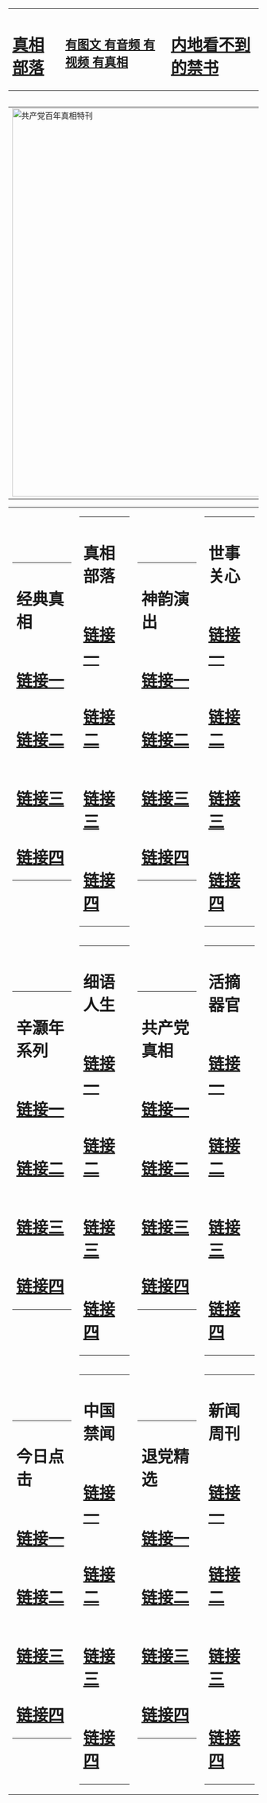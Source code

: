 <table><tr><td><H1><a href="http://t.cn/RXHgmIN">真相部落</a></H1></td><td><H2><a href="http://t.cn/RXHgmQu">有图文 有音频 有视频 有真相</a></H2><td><H1><a href="http://t.cn/RXHg3Gy"> 内地看不到的禁书</a></H1></td></table><table><table><tr><td><a href="http://t.cn/RXHg3sx"><img src="http://3101.r25.localghost.org/zx/bngcd/gcdbnzx.jpg" width="780"  border="0" alt="共产党百年真相特刊"></a></td></tr></table><table><tr><td><table><tr><td ><h1>经典真相</h1></td></tr><tr><td><h1>  <a href="http://t.cn/RXHgmcj" target=_blank>链接一</a>  </h1></td></tr><tr><td><h1>  <a href="http://t.cn/RXHgjM1" target=_blank>链接二</a>  </h1></td></tr><tr><td><h1>  <a href="http://po.st/BAwQo3" target=_blank>链接三</a>  </h1></td></tr><tr><td><h1>  <a href="http://po.st/SbTYFJ" target=_blank>链接四</a>  </h1></td></tr></table></td><td><table><tr><td ><h1>真相部落</h1></td></tr><tr><td><h1>  <a href="http://t.cn/RXHgmQu" target=_blank>链接一</a>  </h1></td></tr><tr><td><h1>  <a href="http://t.cn/RXHgmEx" target=_blank>链接二</a>  </h1></td></tr><tr><td><h1>  <a href="http://po.st/CskncT" target=_blank>链接三</a>  </h1></td></tr><tr><td><h1>  <a href="http://po.st/LPl4eM" target=_blank>链接四</a>  </h1></td></tr></table></td><td><table><tr><td ><h1>神韵演出</h1></td></tr><tr><td><h1>  <a href="http://t.cn/RXHguLD" target=_blank>链接一</a>  </h1></td></tr><tr><td><h1>  <a href="http://t.cn/RXHguG4" target=_blank>链接二</a>  </h1></td></tr><tr><td><h1>  <a href="http://po.st/LU3jXz" target=_blank>链接三</a>  </h1></td></tr><tr><td><h1>  <a href="http://t.cn/RXHg8xX" target=_blank>链接四</a>  </h1></td></tr></table></td><td><table><tr><td ><h1>世事关心</h1></td></tr><tr><td><h1>  <a href="http://t.cn/RXHguWU" target=_blank>链接一</a>  </h1></td></tr><tr><td><h1>  <a href="http://t.cn/RXHgujM" target=_blank>链接二</a>  </h1></td></tr><tr><td><h1>  <a href="http://po.st/ZxJe1M" target=_blank>链接三</a>  </h1></td></tr><tr><td><h1>  <a href="http://t.cn/RXHgurL" target=_blank>链接四</a>  </h1></td></tr></table></td></tr><tr><td><table><tr><td ><h1>辛灏年系列</h1></td></tr><tr><td><h1>  <a href="http://t.cn/RXHgYpD" target=_blank>链接一</a>  </h1></td></tr><tr><td><h1>  <a href="http://t.cn/RXHg0D0" target=_blank>链接二</a>  </h1></td></tr><tr><td><h1>  <a href="http://po.st/tH9wB8" target=_blank>链接三</a>  </h1></td></tr><tr><td><h1>  <a href="http://t.cn/RXHgYCX" target=_blank>链接四</a>  </h1></td></tr></table></td><td><table><tr><td ><h1>细语人生</h1></td></tr><tr><td><h1>  <a href="http://t.cn/RXHg3Wf" target=_blank>链接一</a>  </h1></td></tr><tr><td><h1>  <a href="http://t.cn/RXHgONb" target=_blank>链接二</a>  </h1></td></tr><tr><td><h1>  <a href="http://po.st/k9rZ2O" target=_blank>链接三</a>  </h1></td></tr><tr><td><h1>  <a href="http://t.cn/RXHg3BA" target=_blank>链接四</a>  </h1></td></tr></table></td><td><table><tr><td ><h1>共产党真相</h1></td></tr><tr><td><h1>  <a href="http://t.cn/RXHg3sx" target=_blank>链接一</a>  </h1></td></tr><tr><td><h1>  <a href="http://t.cn/RXHgORE" target=_blank>链接二</a>  </h1></td></tr><tr><td><h1>  <a href="http://po.st/Um20MR" target=_blank>链接三</a>  </h1></td></tr><tr><td><h1>  <a href="http://t.cn/RXHg15w" target=_blank>链接四</a>  </h1></td></tr></table></td><td><table><tr><td ><h1>活摘器官</h1></td></tr><tr><td><h1>  <a href="http://t.cn/RXHg1Jt" target=_blank>链接一</a>  </h1></td></tr><tr><td><h1>  <a href="http://t.cn/RXHgW7U" target=_blank>链接二</a>  </h1></td></tr><tr><td><h1>  <a href="http://po.st/xFN7pP" target=_blank>链接三</a>  </h1></td></tr><tr><td><h1>  <a href="http://t.cn/RXHg1Wb" target=_blank>链接四</a>  </h1></td></tr></table></td></tr><tr><td><table><tr><td ><h1>今日点击</h1></td></tr><tr><td><h1>  <a href="http://t.cn/RXHg181" target=_blank>链接一</a>  </h1></td></tr><tr><td><h1>  <a href="http://t.cn/RXHg1nw" target=_blank>链接二</a>  </h1></td></tr><tr><td><h1>  <a href="http://po.st/kXcstN" target=_blank>链接三</a>  </h1></td></tr><tr><td><h1>  <a href="http://t.cn/RXHg1D1" target=_blank>链接四</a>  </h1></td></tr></table></td><td><table><tr><td ><h1>中国禁闻</h1></td></tr><tr><td><h1>  <a href="http://t.cn/RXHgBzy" target=_blank>链接一</a>  </h1></td></tr><tr><td><h1>  <a href="http://t.cn/RXHgBwa" target=_blank>链接二</a>  </h1></td></tr><tr><td><h1>  <a href="http://po.st/tcApHj" target=_blank>链接三</a>  </h1></td></tr><tr><td><h1>  <a href="http://t.cn/RXHgBzy" target=_blank>链接四</a>  </h1></td></tr></table></td><td><table><tr><td ><h1>退党精选</h1></td></tr><tr><td><h1>  <a href="http://t.cn/RXHgB6b" target=_blank>链接一</a>  </h1></td></tr><tr><td><h1>  <a href="http://t.cn/RXHgBa6" target=_blank>链接二</a>  </h1></td></tr><tr><td><h1>  <a href="http://po.st/gZKmGb" target=_blank>链接三</a>  </h1></td></tr><tr><td><h1>  <a href="http://t.cn/RXHgBTf" target=_blank>链接四</a>  </h1></td></tr></table></td><td><table><tr><td ><h1>新闻周刊</h1></td></tr><tr><td><h1>  <a href="http://t.cn/RXHgBuJ" target=_blank>链接一</a>  </h1></td></tr><tr><td><h1>  <a href="http://t.cn/RXHgBBq" target=_blank>链接二</a>  </h1></td></tr><tr><td><h1>  <a href="http://po.st/EOCjR1" target=_blank>链接三</a>  </h1></td></tr><tr><td><h1>  <a href="http://t.cn/RXHgr7I" target=_blank>链接四</a>  </h1></td></tr></table></td></tr></table>
